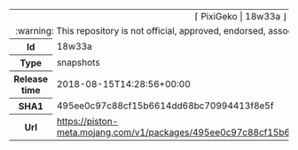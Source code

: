 <html><table>
<tr><td colspan="2" align="center"><img width="0" height="0"><br/>⌈ PixiGeko | 18w33a ⌋<br/><img width="0" height="0"></td></tr>
<tr><td colspan="2" align="center"><img width="0" height="0"><br/>
:warning: This repository is not official, approved, endorsed, associated or connected with Mojang :warning:
<br/><img width="0" height="0"></td></tr>
<tr><th>Id</th><td>18w33a</td></tr>
<tr><th>Type</th><td>snapshots</td></tr>
<tr><th>Release time</th><td>2018-08-15T14:28:56+00:00</td></tr>
<tr><th>SHA1</th><td>495ee0c97c88cf15b6614dd68bc70994413f8e5f</td></tr>
<tr><th>Url</th><td><a href="https://piston-meta.mojang.com/v1/packages/495ee0c97c88cf15b6614dd68bc70994413f8e5f/18w33a.json">https://piston-meta.mojang.com/v1/packages/495ee0c97c88cf15b6614dd68bc70994413f8e5f/18w33a.json</a></td></tr>